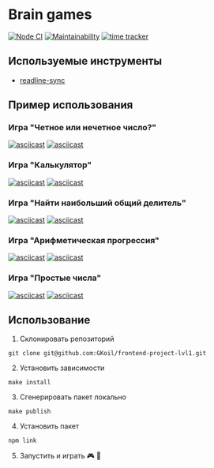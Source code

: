 # Brain games
[![Node CI](https://github.com/GKoil/frontend-project-lvl1/workflows/Node.js%20CI/badge.svg)](https://github.com/GKoil/frontend-project-lvl1/actions)
[![Maintainability](https://api.codeclimate.com/v1/badges/b558c2eec16d58ccda39/maintainability)](https://codeclimate.com/github/GKoil/frontend-project-lvl1/maintainability)
[![time tracker](https://wakatime.com/badge/github/GKoil/frontend-project-lvl1.svg)](https://wakatime.com/badge/github/GKoil/frontend-project-lvl1)


## Используемые инструменты
- [readline-sync](https://github.com/anseki/readline-sync)
## Пример использования
### Игра "Четное или нечетное число?"
[![asciicast](https://asciinema.org/a/9HG67tCgVcP3NCXLPki2U9o6N.svg)](https://asciinema.org/a/9HG67tCgVcP3NCXLPki2U9o6N)
[![asciicast](https://asciinema.org/a/g2rcShQzhLn5HIebRSp74Llgv.svg)](https://asciinema.org/a/g2rcShQzhLn5HIebRSp74Llgv)
### Игра "Калькулятор"
[![asciicast](https://asciinema.org/a/C9E2YtIFVcBYU49XhL0dmZdJ3.svg)](https://asciinema.org/a/C9E2YtIFVcBYU49XhL0dmZdJ3)
[![asciicast](https://asciinema.org/a/0Io8BGChMo60ASzc23xLJ91Rx.svg)](https://asciinema.org/a/0Io8BGChMo60ASzc23xLJ91Rx)
### Игра "Найти наибольший общий делитель"
[![asciicast](https://asciinema.org/a/r0JKdLxc7eHrrjjF7HSI7JwrN.svg)](https://asciinema.org/a/r0JKdLxc7eHrrjjF7HSI7JwrN)
[![asciicast](https://asciinema.org/a/I4yhO6sPJ8QPYGyMKN38Bk24P.svg)](https://asciinema.org/a/I4yhO6sPJ8QPYGyMKN38Bk24P)
### Игра "Арифметическая прогрессия"
[![asciicast](https://asciinema.org/a/vUPFnTNaJAqRqMTsJmaFy3MKk.svg)](https://asciinema.org/a/vUPFnTNaJAqRqMTsJmaFy3MKk)
[![asciicast](https://asciinema.org/a/dtkZ0VmW8GVgTS5tX8nDMvluy.svg)](https://asciinema.org/a/dtkZ0VmW8GVgTS5tX8nDMvluy)
### Игра "Простые числа"
[![asciicast](https://asciinema.org/a/n7VEMkSzQoi3uZbYuRH6p0hRw.svg)](https://asciinema.org/a/n7VEMkSzQoi3uZbYuRH6p0hRw)
[![asciicast](https://asciinema.org/a/zcm951hMJppurLnxgReUXsUyQ.svg)](https://asciinema.org/a/zcm951hMJppurLnxgReUXsUyQ)
## Использование
1. Склонировать репозиторий
```
git clone git@github.com:GKoil/frontend-project-lvl1.git
```
2. Установить зависимости
```
make install
```
3. Сгенерировать пакет локально
```
make publish
```
4. Установить пакет
```
npm link
```
5. Запустить и играть 🎮 🎲
